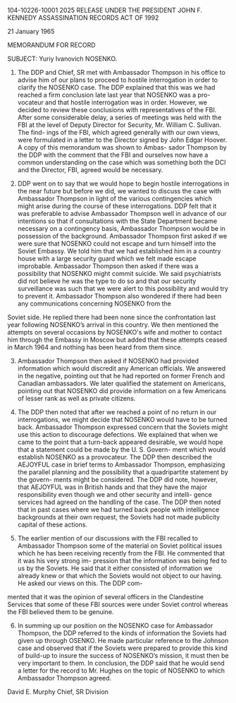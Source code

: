 104-10226-10001 2025 RELEASE UNDER THE PRESIDENT JOHN F. KENNEDY ASSASSINATION RECORDS ACT OF 1992

21 January 1965

MEMORANDUM FOR RECORD

SUBJECT: Yuriy Ivanovich NOSENKO.

1. The DDP and Chief, SR met with Ambassador
Thompson in his office to advise him of our plans to
proceed to hostile interrogation in order to clarify the
NOSENKO case. The DDP explained that this was we had reached
a firm conclusion late last year that NOSENKO was a pro-
vocateur and that hostile interrogation was in order. However, we
decided to review these conclusions with representatives
of the FBI. After some considerable delay, a series of
meetings was held with the FBI at the level of Deputy
Director for Security, Mr. William C. Sullivan. The find-
ings of the FBI, which agreed generally with our own views,
were formulated in a letter to the Director signed by John
Edgar Hoover. A copy of this memorandum was shown to Ambas-
sador Thompson by the DDP with the comment that the FBI
and ourselves now have a common understanding on the case
which was something both the DCI and the Director, FBI,
agreed would be necessary.

2. DDP went on to say that we would hope to begin
hostile interrogations in the near future but before we
did, we wanted to discuss the case with Ambassador Thompson
in light of the various contingencies which might arise
during the course of these interrogations. DDP felt that
it was preferable to advise Ambassador Thompson well in
advance of our intentions so that if consultations with
the State Department became necessary on a contingency
basis, Ambassador Thompson would be in possession of the
background. Ambassador Thompson first asked if we were
sure that NOSENKO could not escape and turn himself into
the Soviet Embassy. We told him that we had established
him in a country house with a large security guard which
we felt made escape improbable. Ambassador Thompson then
asked if there was a possibility that NOSENKO might commit
suicide. We said psychiatrists did not believe he was the
type to do so and that our security surveillance was such
that we were alert to this possibility and would try to
prevent it. Ambassador Thompson also wondered if there
had been any communications concerning NOSENKO from the

Soviet side. He replied there had been none since the
confrontation last year following NOSENKO’s arrival in
this country. We then mentioned the attempts on several
occasions by NOSENKO's wife and mother to contact him
through the Embassy in Moscow but added that these attempts
ceased in March 1964 and nothing has been heard from them
since.

3. Ambassador Thompson then asked if NOSENKO had
provided information which would discredit any American
officials. We answered in the negative, pointing out
that he had reported on former French and Canadian
ambassadors. We later qualified the statement on Americans,
pointing out that NOSENKO did provide information on a few
Americans of lesser rank as well as private citizens.

4. The DDP then noted that after we reached a
point of no return in our interrogations, we might decide
that NOSENKO would have to be turned back. Ambassador
Thompson expressed concern that the Soviets might use this
action to discourage defections. We explained that when we
came to the point that a turn-back appeared desirable, we
would hope that a statement could be made by the U. S. Govern-
ment which would establish NOSENKO as a provocateur. The
DDP then described the AEJOYFUL case in brief terms to
Ambassador Thompson, emphasizing the parallel planning and
the possibility that a quadripartite statement by the govern-
ments might be considered. The DDP did note, however, that
AEJOYFUL was in British hands and that they have the major
responsibility even though we and other security and intelli-
gence services had agreed on the handling of the case. The
DDP then noted that in past cases where we had turned back
people with intelligence backgrounds at their own request,
the Soviets had not made publicity capital of these actions.

5. The earlier mention of our discussions with the
FBI recalled to Ambassador Thompson some of the material on
Soviet political issues which he has been receiving recently
from the FBI. He commented that it was his very strong im-
pression that the information was being fed to us by the
Soviets. He said that it either consisted of information
we already knew or that which the Soviets would not object
to our having. He asked our views on this. The DDP com-

mented that it was the opinion of several officers in
the Clandestine Services that some of these FBI sources
were under Soviet control whereas the FBI believed them
to be genuine.

6. In summing up our position on the NOSENKO case
for Ambassador Thompson, the DDP referred to the kinds of
information the Soviets had given up through OSENKO. He
made particular reference to the Johnson case and observed
that if the Soviets were prepared to provide this kind of
build-up to insure the success of NOSENKO’s mission, it
must then be very important to them. In conclusion, the
DDP said that he would send a letter for the record to
Mr. Hughes on the topic of NOSENKO to which Ambassador
Thompson agreed.

David E. Murphy
Chief, SR Division

